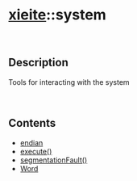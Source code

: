 # [xieite](./xieite.md)\:\:system

&nbsp;

## Description
Tools for interacting with the system

&nbsp;

## Contents
- [endian](./namespaces/system/endian.md)
- [execute\(\)](./namespaces/system/execute.md)
- [segmentationFault\(\)](./namespaces/system/segmentation_fault.md)
- [Word](./namespaces/system/word.md)
